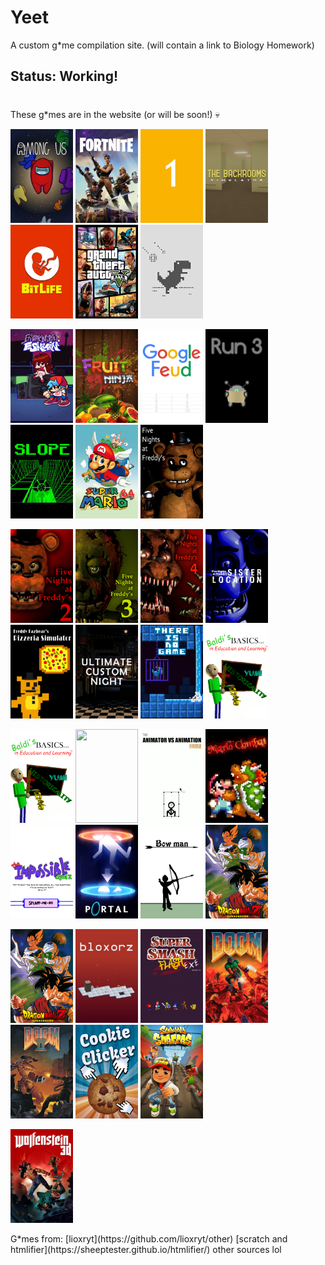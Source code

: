 # Yeet 

A custom g*me compilation site. (will contain a link to Biology Homework)

## Status: Working!

#

These g*mes are in the website (or will be soon!) 💀

<p><img alt="" src="img/amogus.jpg" style="height:150px; width:100px" />
   <img src="img/fortnite.png" style="height:150px; width:100px" />
   <img alt="" src="img/1.jpg" style="height: 150px; width:100px" />
   <img alt="" src="img/backrooms.png" style="height: 150px; width:100px" />
   <img alt="" src="img/bitlife.png" style="height: 150px; width:100px" />
   <img alt="" src="img/ohiogta.png" style="height: 150px; width:100px" />
   <img alt="" src="img/dino.png" style="height: 150px; width:100px" />
</p>
<p>
   <img alt="" src="img/fnf.png" style="height: 150px; width:100px" />
   <img alt="" src="img/fruitninja.jpg" style="height: 150px; width:100px" />
   <img alt="" src="img/googlefeud.png" style="height: 150px; width:100px" />
   <img alt="" src="img/run3.png" style="height: 150px; width:100px" />
   <img alt="" src="img/slope.png" style="height: 150px; width:100px" />
   <img alt="" src="img/sm64.png" style="height: 150px; width:100px" />
   <img alt="" src="img/fnaf.png" style="height: 150px; width:100px" />
</p>
<p>
   
   <img alt="" src="img/fnaf 2.png" style="height: 150px; width:100px" />
   <img alt="" src="img/fnaf3.png" style="height: 150px; width:100px" />
   <img alt="" src="img/fnaf4.png" style="height: 150px; width:100px" />
   <img alt="" src="img/fnaf5.png" style="height: 150px; width:100px" />
   <img alt="" src="img/fnaf6.png" style="height: 150px; width:100px" />
   <img alt="" src="img/ucn.png" style="height: 150px; width:100px" />
   <img alt="" src="img/thereisnogame.png" style="height: 150px; width:100px" />
   <img alt="" src="img/baldi.png" style="height: 150px; width:100px" />
</p>
<p>
   <img alt="" src="img/baldi.png" style="height: 150px; width:100px" />
   <img alt="" src="img/tetris.png" style="height: 150px; width:100px" />
   <img alt="" src="img/avsa.png" style="height: 150px; width:100px" />
   <img alt="" src="img/mariocombat.png" style="height: 150px; width:100px" />
   <img alt="" src="img/impossiblequiz.png" style="height: 150px; width:100px" />
   <img alt="" src="img/portal.png" style="height: 150px; width:100px" />
   <img alt="" src="img/bowman.png" style="height: 150px; width:100px" />
   <img alt="" src="img/dragonballz.png" style="height: 150px; width:100px" />
</p>
<p>
   <img alt="" src="img/dragonballz.png" style="height: 150px; width:100px" />
   <img alt="" src="img/blokorz.png" style="height: 150px; width:100px" />
   <img alt="" src="img/supersmashflash.png" style="height: 150px; width:100px" />
   <img alt="" src="img/doom.png" style="height: 150px; width:100px" />
   <img alt="" src="img/doom2.png" style="height: 150px; width:100px" />
   <img alt="" src="img/cookie.png" style="height: 150px; width:100px" />
   <img alt="" src="img/subwaysurfers.png" style="height: 150px; width:100px" />
</p>
<p>
   <img alt="" src="img/wolf3d.png" style="height: 150px; width:100px" />
</p>
G*mes from:
[lioxryt](https://github.com/lioxryt/other)
[scratch and htmlifier](https://sheeptester.github.io/htmlifier/)
other sources lol
